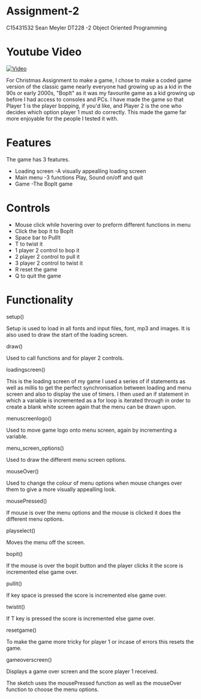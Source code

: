 # Assignment-2
C15431532
Sean Meyler
DT228 -2
Object Oriented Programming

# Youtube Video
[![Video](http://img.youtube.com/vi/UGgNme-YYrk/0.jpg)](http://www.youtube.com/watch?v=UGgNme-YYrk&feature=youtu.beE)

For Christmas Assignment to make a game, I chose to make a coded game version of the classic game nearly everyone had growing up as a kid in the 90s or early 2000s, "BopIt" as it was my favourite game as a kid growing up before I had access to consoles and PCs.
I have made the game so that Player 1 is the player bopping, if you'd like, and Player 2 is the one who decides which option player 1 must do correctly. This made the game far more enjoyable for the people I tested it with.

# Features

The game has 3 features.

- Loading screen
  -A visually appealling loading screen
- Main menu
  -3 functions Play, Sound on/off and quit
- Game
  -The BopIt game
  
# Controls

- Mouse click while hovering over to preform different functions in menu
- Click the bop it to BopIt
- Space bar to PullIt
- T to twist it
- 1 player 2 control to bop it
- 2 player 2 control to pull it
- 3 player 2 control to twist it
- R reset the game
- Q to quit the game

# Functionality

setup()

Setup is used to load in all fonts and input files, font, mp3 and images. It is also used to draw the start of the loading screen.

draw()

Used to call functions and for player 2 controls.

loadingscreen()

This is the loading screen of my game I used a series of if statements as well as millis to get the perfect synchronisation between loading and menu screen and also to display the use of timers.
I then used an if statement in which a variable is incremented as a for loop is iterated through in order to create a blank white screen again that the menu can be drawn upon.

menuscreenlogo()

Used to move game logo onto menu screen, again by incrementing a variable.

menu_screen_options()

Used to draw the different menu screen options.

mouseOver()

Used to change the colour of menu options when mouse changes over them to give a more visually appealling look.

mousePressed()

If mouse is over the menu options and the mouse is clicked it does the different menu options.

playselect()

Moves the menu off the screen.

bopit()

If the mouse is over the bopit button and the player clicks it the score is incremented else game over.

pullit()

If key space is pressed the score is incremented else game over.

twistit()

If T key is pressed the score is incremented else game over.

resetgame()

To make the game more tricky for player 1 or incase of errors this resets the game.

gameoverscreen()

Displays a game over screen and the score player 1 received.

The sketch uses the mousePressed function as well as the mouseOver function to choose the menu options.





